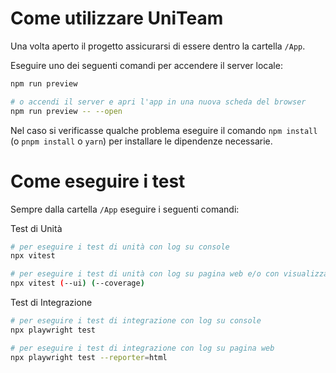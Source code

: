 # Come utilizzare UniTeam

Una volta aperto il progetto assicurarsi di essere dentro la cartella `/App`.

Eseguire uno dei seguenti comandi per accendere il server locale:

```bash
npm run preview

# o accendi il server e apri l'app in una nuova scheda del browser
npm run preview -- --open
```

Nel caso si verificasse qualche problema eseguire il comando `npm install` (o `pnpm install` o `yarn`) per installare le dipendenze necessarie.

# Come eseguire i test

Sempre dalla cartella `/App` eseguire i seguenti comandi:

Test di Unità

```bash
# per eseguire i test di unità con log su console
npx vitest

# per eseguire i test di unità con log su pagina web e/o con visualizzazione della copertura
npx vitest (--ui) (--coverage)

```

Test di Integrazione

```bash
# per eseguire i test di integrazione con log su console
npx playwright test

# per eseguire i test di integrazione con log su pagina web
npx playwright test --reporter=html
```
